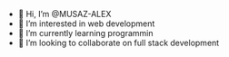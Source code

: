 - 👋 Hi, I’m @MUSAZ-ALEX
- 👀 I’m interested in web development
- 🌱 I’m currently learning programmin
- 💞️ I’m looking to collaborate on full stack development
<!---
MUSAZ-ALEX/MUSAZ-ALEX is a ✨ special ✨ repository because its `README.md` (this file) appears on your GitHub profile.
You can click the Preview link to take a look at your changes.
--->
